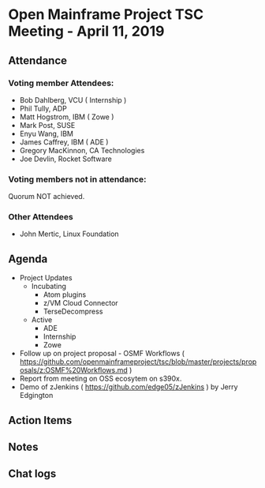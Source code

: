 # Open Mainframe Project TSC Meeting - April 11, 2019

## Attendance

### Voting member Attendees:

* Bob Dahlberg, VCU ( Internship )
* Phil Tully, ADP
* Matt Hogstrom, IBM ( Zowe )
* Mark Post, SUSE
* Enyu Wang, IBM
* James Caffrey, IBM ( ADE )
* Gregory MacKinnon, CA Technologies
* Joe Devlin, Rocket Software

### Voting members not in attendance:


Quorum NOT achieved.

### Other Attendees

* John Mertic, Linux Foundation

## Agenda

* Project Updates
  * Incubating
    * Atom plugins
    * z/VM Cloud Connector
    * TerseDecompress
  * Active
    * ADE
    * Internship
    * Zowe
* Follow up on project proposal - OSMF Workflows ( https://github.com/openmainframeproject/tsc/blob/master/projects/proposals/z:OSMF%20Workflows.md )
* Report from meeting on OSS ecosytem on s390x.
* Demo of zJenkins ( https://github.com/edge05/zJenkins ) by Jerry Edgington

## Action Items

## Notes

## Chat logs
